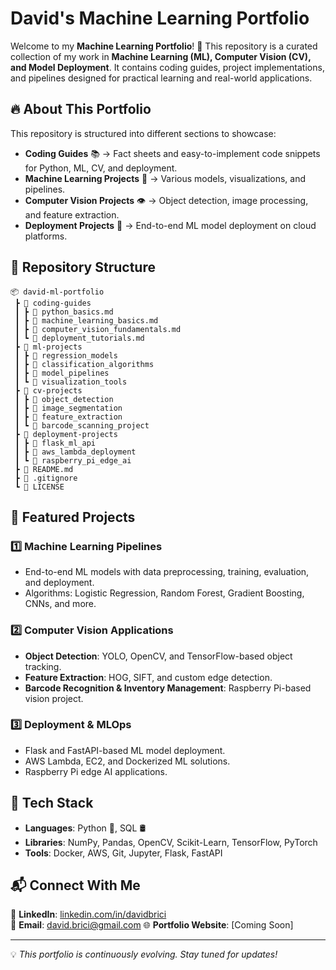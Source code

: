 # David's Machine Learning Portfolio

Welcome to my **Machine Learning Portfolio**! 🚀 This repository is a curated collection of my work in **Machine Learning (ML), Computer Vision (CV), and Model Deployment**. It contains coding guides, project implementations, and pipelines designed for practical learning and real-world applications.

## 🔥 About This Portfolio
This repository is structured into different sections to showcase:
- **Coding Guides** 📚 → Fact sheets and easy-to-implement code snippets for Python, ML, CV, and deployment.
- **Machine Learning Projects** 🤖 → Various models, visualizations, and pipelines.
- **Computer Vision Projects** 👁️ → Object detection, image processing, and feature extraction.
- **Deployment Projects** 🚀 → End-to-end ML model deployment on cloud platforms.

## 📂 Repository Structure
```
📦 david-ml-portfolio
 ┣ 📁 coding-guides
 ┃ ┣ 📄 python_basics.md
 ┃ ┣ 📄 machine_learning_basics.md
 ┃ ┣ 📄 computer_vision_fundamentals.md
 ┃ ┗ 📄 deployment_tutorials.md
 ┣ 📁 ml-projects
 ┃ ┣ 📁 regression_models
 ┃ ┣ 📁 classification_algorithms
 ┃ ┣ 📁 model_pipelines
 ┃ ┗ 📁 visualization_tools
 ┣ 📁 cv-projects
 ┃ ┣ 📁 object_detection
 ┃ ┣ 📁 image_segmentation
 ┃ ┣ 📁 feature_extraction
 ┃ ┗ 📁 barcode_scanning_project
 ┣ 📁 deployment-projects
 ┃ ┣ 📁 flask_ml_api
 ┃ ┣ 📁 aws_lambda_deployment
 ┃ ┗ 📁 raspberry_pi_edge_ai
 ┣ 📜 README.md
 ┣ 📜 .gitignore
 ┗ 📜 LICENSE
```

## 🚀 Featured Projects
### 1️⃣ **Machine Learning Pipelines**
- End-to-end ML models with data preprocessing, training, evaluation, and deployment.
- Algorithms: Logistic Regression, Random Forest, Gradient Boosting, CNNs, and more.

### 2️⃣ **Computer Vision Applications**
- **Object Detection**: YOLO, OpenCV, and TensorFlow-based object tracking.
- **Feature Extraction**: HOG, SIFT, and custom edge detection.
- **Barcode Recognition & Inventory Management**: Raspberry Pi-based vision project.

### 3️⃣ **Deployment & MLOps**
- Flask and FastAPI-based ML model deployment.
- AWS Lambda, EC2, and Dockerized ML solutions.
- Raspberry Pi edge AI applications.

## 🔧 Tech Stack
- **Languages**: Python 🐍, SQL 🛢️
- **Libraries**: NumPy, Pandas, OpenCV, Scikit-Learn, TensorFlow, PyTorch
- **Tools**: Docker, AWS, Git, Jupyter, Flask, FastAPI

## 📬 Connect With Me
💼 **LinkedIn**: [linkedin.com/in/davidbrici](https://linkedin.com/in/davidbrici)  
📧 **Email**: david.brici@gmail.com
🌐 **Portfolio Website**: [Coming Soon]

---
💡 *This portfolio is continuously evolving. Stay tuned for updates!*

